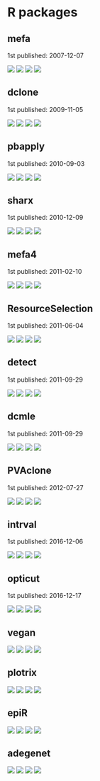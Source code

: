 # R packages

## mefa

1st published: 2007-12-07

![](http://cranlogs.r-pkg.org/badges/grand-total/mefa)
![](http://cranlogs.r-pkg.org/badges/last-month/mefa)
![](http://cranlogs.r-pkg.org/badges/last-week/mefa)
![](http://cranlogs.r-pkg.org/badges/last-day/mefa)

## dclone

1st published: 2009-11-05

![](http://cranlogs.r-pkg.org/badges/grand-total/dclone)
![](http://cranlogs.r-pkg.org/badges/last-month/dclone)
![](http://cranlogs.r-pkg.org/badges/last-week/dclone)
![](http://cranlogs.r-pkg.org/badges/last-day/dclone)

## pbapply

1st published: 2010-09-03

![](http://cranlogs.r-pkg.org/badges/grand-total/pbapply)
![](http://cranlogs.r-pkg.org/badges/last-month/pbapply)
![](http://cranlogs.r-pkg.org/badges/last-week/pbapply)
![](http://cranlogs.r-pkg.org/badges/last-day/pbapply)

## sharx

1st published: 2010-12-09

![](http://cranlogs.r-pkg.org/badges/grand-total/sharx)
![](http://cranlogs.r-pkg.org/badges/last-month/sharx)
![](http://cranlogs.r-pkg.org/badges/last-week/sharx)
![](http://cranlogs.r-pkg.org/badges/last-day/sharx)

## mefa4

1st published: 2011-02-10

![](http://cranlogs.r-pkg.org/badges/grand-total/mefa4)
![](http://cranlogs.r-pkg.org/badges/last-month/mefa4)
![](http://cranlogs.r-pkg.org/badges/last-week/mefa4)
![](http://cranlogs.r-pkg.org/badges/last-day/mefa4)

## ResourceSelection

1st published: 2011-06-04

![](http://cranlogs.r-pkg.org/badges/grand-total/ResourceSelection)
![](http://cranlogs.r-pkg.org/badges/last-month/ResourceSelection)
![](http://cranlogs.r-pkg.org/badges/last-week/ResourceSelection)
![](http://cranlogs.r-pkg.org/badges/last-day/ResourceSelection)

## detect

1st published: 2011-09-29

![](http://cranlogs.r-pkg.org/badges/grand-total/detect)
![](http://cranlogs.r-pkg.org/badges/last-month/detect)
![](http://cranlogs.r-pkg.org/badges/last-week/detect)
![](http://cranlogs.r-pkg.org/badges/last-day/detect)

## dcmle

1st published: 2011-09-29

![](http://cranlogs.r-pkg.org/badges/grand-total/dcmle)
![](http://cranlogs.r-pkg.org/badges/last-month/dcmle)
![](http://cranlogs.r-pkg.org/badges/last-week/dcmle)
![](http://cranlogs.r-pkg.org/badges/last-day/dcmle)

## PVAclone

1st published: 2012-07-27

![](http://cranlogs.r-pkg.org/badges/grand-total/PVAClone)
![](http://cranlogs.r-pkg.org/badges/last-month/PVAClone)
![](http://cranlogs.r-pkg.org/badges/last-week/PVAClone)
![](http://cranlogs.r-pkg.org/badges/last-day/PVAClone)

## intrval

1st published: 2016-12-06

![](http://cranlogs.r-pkg.org/badges/grand-total/intrval)
![](http://cranlogs.r-pkg.org/badges/last-month/intrval)
![](http://cranlogs.r-pkg.org/badges/last-week/intrval)
![](http://cranlogs.r-pkg.org/badges/last-day/intrval)

## opticut

1st published: 2016-12-17

![](http://cranlogs.r-pkg.org/badges/grand-total/opticut)
![](http://cranlogs.r-pkg.org/badges/last-month/opticut)
![](http://cranlogs.r-pkg.org/badges/last-week/opticut)
![](http://cranlogs.r-pkg.org/badges/last-day/opticut)

## vegan

![](http://cranlogs.r-pkg.org/badges/grand-total/vegan?color=orange)
![](http://cranlogs.r-pkg.org/badges/last-month/vegan?color=orange)
![](http://cranlogs.r-pkg.org/badges/last-week/vegan?color=orange)
![](http://cranlogs.r-pkg.org/badges/last-day/vegan?color=orange)

## plotrix

![](http://cranlogs.r-pkg.org/badges/grand-total/plotrix?color=yellow)
![](http://cranlogs.r-pkg.org/badges/last-month/plotrix?color=yellow)
![](http://cranlogs.r-pkg.org/badges/last-week/plotrix?color=yellow)
![](http://cranlogs.r-pkg.org/badges/last-day/plotrix?color=yellow)

## epiR

![](http://cranlogs.r-pkg.org/badges/grand-total/epiR?color=yellow)
![](http://cranlogs.r-pkg.org/badges/last-month/epiR?color=yellow)
![](http://cranlogs.r-pkg.org/badges/last-week/epiR?color=yellow)
![](http://cranlogs.r-pkg.org/badges/last-day/epiR?color=yellow)

## adegenet

![](http://cranlogs.r-pkg.org/badges/grand-total/adegenet?color=yellow)
![](http://cranlogs.r-pkg.org/badges/last-month/adegenet?color=yellow)
![](http://cranlogs.r-pkg.org/badges/last-week/adegenet?color=yellow)
![](http://cranlogs.r-pkg.org/badges/last-day/adegenet?color=yellow)
